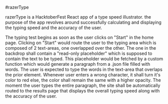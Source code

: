 #razerType

razerType is a HacktoberFest React app of a type speed illustrator.
the purpose of the app revolves around successfully calculating and displaying the typing speed and the accuracy of the user.

The typing test begins as soon as the user clicks on "Start" in the home page. 
Clicking on "Start" would route the user to the typing area which is composed of 2 text-areas, one overlapped over the other.
The one in the backdrop shall contain a "read-only placeholder" which is supposed to contain the text to be typed.
This placeholder would be fetched by a custom function which would generate a paragraph from a .json file filled with words.
The user is expected to type the words in the text-area that overlaps the prior element.
Whenever user enters a wrong character, it shall turn it's color to red else, the color shall remain the same with a higher opacity.
The moment the user types the entire paragraph, the site shall be automatically routed to the results page that displays the overall typing speed along with the accuracy of the user.
